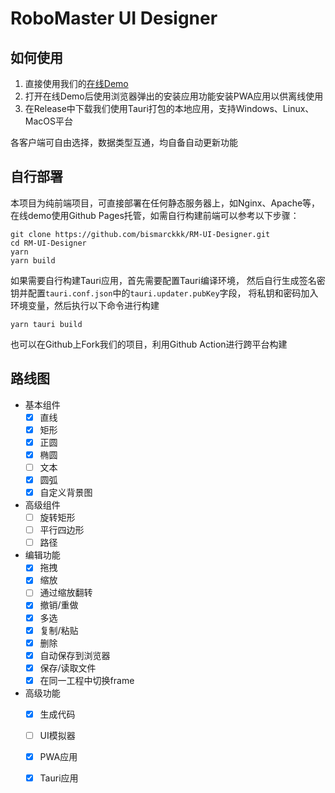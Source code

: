 # RoboMaster UI Designer
## 如何使用
1. 直接使用我们的[在线Demo](https://ui.bismarck.xyz/)
2. 打开在线Demo后使用浏览器弹出的安装应用功能安装PWA应用以供离线使用
3. 在Release中下载我们使用Tauri打包的本地应用，支持Windows、Linux、MacOS平台

各客户端可自由选择，数据类型互通，均自备自动更新功能

## 自行部署
本项目为纯前端项目，可直接部署在任何静态服务器上，如Nginx、Apache等，
在线demo使用Github Pages托管，如需自行构建前端可以参考以下步骤：
```shell
git clone https://github.com/bismarckkk/RM-UI-Designer.git
cd RM-UI-Designer
yarn
yarn build
```
如果需要自行构建Tauri应用，首先需要配置Tauri编译环境，
然后自行生成签名密钥并配置`tauri.conf.json`中的`tauri.updater.pubKey`字段，
将私钥和密码加入环境变量，然后执行以下命令进行构建  
```shell
yarn tauri build
```

也可以在Github上Fork我们的项目，利用Github Action进行跨平台构建

## 路线图
- 基本组件
  - [x] 直线
  - [x] 矩形
  - [x] 正圆
  - [x] 椭圆
  - [ ] 文本
  - [x] 圆弧
  - [x] 自定义背景图
- 高级组件
  - [ ] 旋转矩形
  - [ ] 平行四边形
  - [ ] 路径
- 编辑功能
  - [x] 拖拽
  - [x] 缩放
  - [ ] 通过缩放翻转
  - [x] 撤销/重做
  - [x] 多选
  - [x] 复制/粘贴
  - [x] 删除
  - [x] 自动保存到浏览器
  - [x] 保存/读取文件
  - [x] 在同一工程中切换frame
- 高级功能
  - [x] 生成代码
  - [ ] UI模拟器
  - [x] PWA应用
  - [x] Tauri应用

